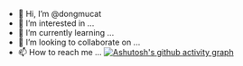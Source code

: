 - 👋 Hi, I’m @dongmucat
- 👀 I’m interested in ...
- 🌱 I’m currently learning ...
- 💞️ I’m looking to collaborate on ...
- 📫 How to reach me ...
[![Ashutosh's github activity graph](https://activity-graph.herokuapp.com/graph?dongmucat=Ashutosh00710)](https://github.com/ashutosh00710/github-readme-activity-graph)

<!---
dongmucat/dongmucat is a ✨ special ✨ repository because its `README.md` (this file) appears on your GitHub profile.
You can click the Preview link to take a look at your changes.
--->
